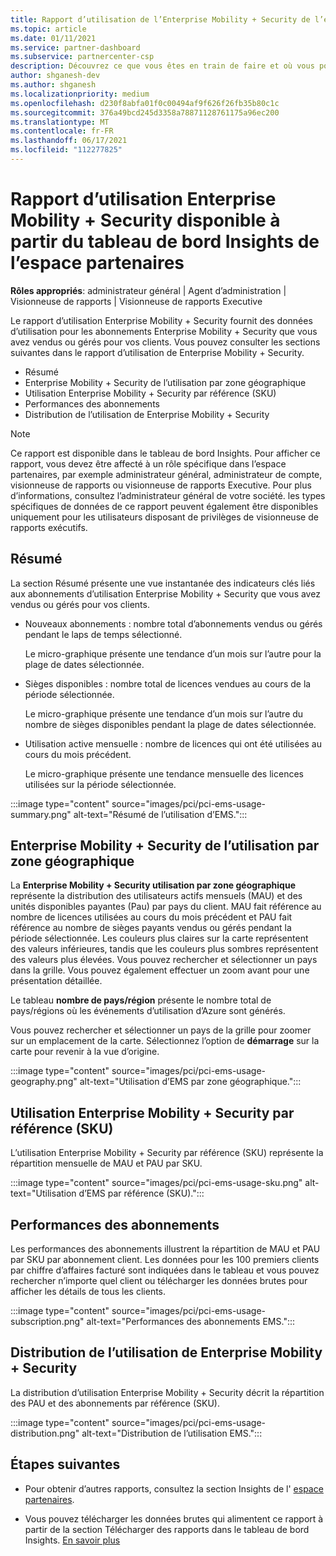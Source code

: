 ```yaml
---
title: Rapport d’utilisation de l’Enterprise Mobility + Security de l’espace partenaires
ms.topic: article
ms.date: 01/11/2021
ms.service: partner-dashboard
ms.subservice: partnercenter-csp
description: Découvrez ce que vous êtes en train de faire et où vous pouvez améliorer l’utilisation des abonnements Enterprise Mobility + Security que vous vendez ou gérez pour vos clients.
author: shganesh-dev
ms.author: shganesh
ms.localizationpriority: medium
ms.openlocfilehash: d230f8abfa01f0c00494af9f626f26fb35b80c1c
ms.sourcegitcommit: 376a49bcd245d3358a78871128761175a96ec200
ms.translationtype: MT
ms.contentlocale: fr-FR
ms.lasthandoff: 06/17/2021
ms.locfileid: "112277825"
---
```

# <a name="enterprise-mobility--security-usage-report-available-from-the-partner-center-insights-dashboard"></a>Rapport d’utilisation Enterprise Mobility + Security disponible à partir du tableau de bord Insights de l’espace partenaires

**Rôles appropriés**: administrateur général | Agent d’administration | Visionneuse de rapports | Visionneuse de rapports Executive

Le rapport d’utilisation Enterprise Mobility + Security fournit des données d’utilisation pour les abonnements Enterprise Mobility + Security que vous avez vendus ou gérés pour vos clients. Vous pouvez consulter les sections suivantes dans le rapport d’utilisation de Enterprise Mobility + Security.

- Résumé
- Enterprise Mobility + Security de l’utilisation par zone géographique
- Utilisation Enterprise Mobility + Security par référence (SKU)
- Performances des abonnements
- Distribution de l’utilisation de Enterprise Mobility + Security

 > [!NOTE]
 > Ce rapport est disponible dans le tableau de bord Insights. Pour afficher ce rapport, vous devez être affecté à un rôle spécifique dans l’espace partenaires, par exemple administrateur général, administrateur de compte, visionneuse de rapports ou visionneuse de rapports Executive. Pour plus d’informations, consultez l’administrateur général de votre société. les types spécifiques de données de ce rapport peuvent également être disponibles uniquement pour les utilisateurs disposant de privilèges de visionneuse de rapports exécutifs.

## <a name="summary"></a>Résumé

La section Résumé présente une vue instantanée des indicateurs clés liés aux abonnements d’utilisation Enterprise Mobility + Security que vous avez vendus ou gérés pour vos clients. 

- Nouveaux abonnements : nombre total d’abonnements vendus ou gérés pendant le laps de temps sélectionné.

   Le micro-graphique présente une tendance d’un mois sur l’autre pour la plage de dates sélectionnée.

- Sièges disponibles : nombre total de licences vendues au cours de la période sélectionnée.

   Le micro-graphique présente une tendance d’un mois sur l’autre du nombre de sièges disponibles pendant la plage de dates sélectionnée.

- Utilisation active mensuelle : nombre de licences qui ont été utilisées au cours du mois précédent.

   Le micro-graphique présente une tendance mensuelle des licences utilisées sur la période sélectionnée.

:::image type="content" source="images/pci/pci-ems-usage-summary.png" alt-text="Résumé de l’utilisation d’EMS.":::

## <a name="enterprise-mobility--security-usage-by-geography"></a>Enterprise Mobility + Security de l’utilisation par zone géographique

La **Enterprise Mobility + Security utilisation par zone géographique** représente la distribution des utilisateurs actifs mensuels (MAU) et des unités disponibles payantes (Pau) par pays du client. MAU fait référence au nombre de licences utilisées au cours du mois précédent et PAU fait référence au nombre de sièges payants vendus ou gérés pendant la période sélectionnée. Les couleurs plus claires sur la carte représentent des valeurs inférieures, tandis que les couleurs plus sombres représentent des valeurs plus élevées. Vous pouvez rechercher et sélectionner un pays dans la grille. Vous pouvez également effectuer un zoom avant pour une présentation détaillée.

Le tableau **nombre de pays/région** présente le nombre total de pays/régions où les événements d’utilisation d’Azure sont générés.

Vous pouvez rechercher et sélectionner un pays de la grille pour zoomer sur un emplacement de la carte. Sélectionnez l’option de **démarrage** sur la carte pour revenir à la vue d’origine.

:::image type="content" source="images/pci/pci-ems-usage-geography.png" alt-text="Utilisation d’EMS par zone géographique.":::

## <a name="enterprise-mobility--security-usage-by-sku"></a>Utilisation Enterprise Mobility + Security par référence (SKU)

L’utilisation Enterprise Mobility + Security par référence (SKU) représente la répartition mensuelle de MAU et PAU par SKU.

:::image type="content" source="images/pci/pci-ems-usage-sku.png" alt-text="Utilisation d’EMS par référence (SKU).":::

## <a name="subscriptions-performance"></a>Performances des abonnements

Les performances des abonnements illustrent la répartition de MAU et PAU par SKU par abonnement client. Les données pour les 100 premiers clients par chiffre d’affaires facturé sont indiquées dans le tableau et vous pouvez rechercher n’importe quel client ou télécharger les données brutes pour afficher les détails de tous les clients.

:::image type="content" source="images/pci/pci-ems-usage-subscription.png" alt-text="Performances des abonnements EMS.":::

## <a name="enterprise-mobility--security-usage-distribution"></a>Distribution de l’utilisation de Enterprise Mobility + Security

La distribution d’utilisation Enterprise Mobility + Security décrit la répartition des PAU et des abonnements par référence (SKU).

:::image type="content" source="images/pci/pci-ems-usage-distribution.png" alt-text="Distribution de l’utilisation EMS.":::

## <a name="next-steps"></a>Étapes suivantes

- Pour obtenir d’autres rapports, consultez la section Insights de l' [espace partenaires](partner-center-insights.md).

- Vous pouvez télécharger les données brutes qui alimentent ce rapport à partir de la section Télécharger des rapports dans le tableau de bord Insights. [En savoir plus](pci-download-reports.md) 
